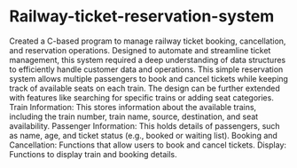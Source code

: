 # Railway-ticket-reservation-system
Created a C-based program to manage railway ticket booking, cancellation, and reservation operations. Designed to automate and streamline ticket management, this system required a deep understanding of data structures to efficiently handle customer data and operations.
This simple reservation system allows multiple passengers to book and cancel tickets while keeping track of available seats on each train. The design can be further extended with features like searching for specific trains or adding seat categories.
Train Information: This stores information about the available trains, including the train number, train name, source, destination, and seat availability.
Passenger Information: This holds details of passengers, such as name, age, and ticket status (e.g., booked or waiting list).
Booking and Cancellation: Functions that allow users to book and cancel tickets.
Display: Functions to display train and booking details.
